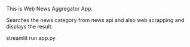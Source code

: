This is Web News Aggregator App.

Searches the news category from news api and also web scrapping and displays the result.

streamlit run app.py

